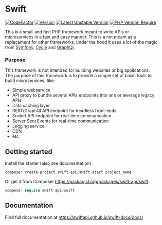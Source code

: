 # Swift

[![CodeFactor](https://www.codefactor.io/repository/github/swiftapi/swift/badge)](https://www.codefactor.io/repository/github/swiftapi/swift)
[![Version](http://poser.pugx.org/swift-api/swift/version)](https://packagist.org/packages/swift-api/swift)
[![Latest Unstable Version](http://poser.pugx.org/swift-api/swift/v/unstable)](https://packagist.org/packages/swift-api/swift)
[![PHP Version Require](http://poser.pugx.org/swift-api/swift/require/php)](https://packagist.org/packages/swift-api/swift)

This is a small and fast PHP framework meant to write APIs or microservices in a fast and easy manner. This is a not meant as a replacement for other frameworks,
under the hood it uses a lot of the magic from [Symfony](https://symfony.com/), [Cycle](https://github.com/cycle/orm) and [GraphQl](https://github.com/webonyx/graphql-php/).

### Purpose
This framework is not intended for building websites or big applications. The purpose of this framework is to provide a simple set of basic tools to build microservices, like:
- Simple webservice
- API proxy to bundle several APIs endpoints into one or leverage legacy APIs
- Data caching layer
- REST/GraphQl API endpoint for headless front-ends
- Socket API endpoint for real-time communication
- Server Sent Events for real-time communication
- Logging service
- CDN
- etc.

## Getting started
Install the starter (also see documentation)
```php
composer create-project swift-api/swift-start project_name
```

Or get it from Composer https://packagist.org/packages/swift-api/swift.
```php
composer require swift-api/swift
```


## Documentation
Find full documentation at https://swiftapi.github.io/swift-docs/docs/

